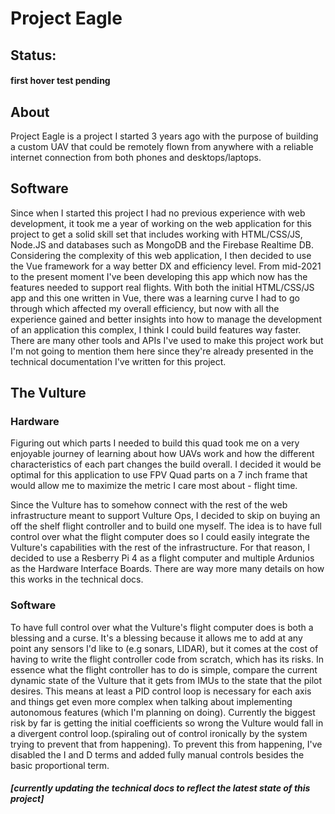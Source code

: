 # Project Eagle

## Status:  
#### first hover test pending

## About
Project Eagle is a project I started 3 years ago with the purpose of building a custom UAV that could be remotely flown from anywhere with a reliable internet connection from both phones and desktops/laptops.

## Software
Since when I started this project I had no previous experience with web development, it took me a year of working on the web application for this project to get a solid skill set that includes working with HTML/CSS/JS, Node.JS and databases such as MongoDB and the Firebase Realtime DB. Considering the complexity of this web application, I then decided to use the Vue framework for a way better DX and efficiency level. From mid-2021 to the present moment I've been developing this app which now has the features needed to support real flights. With both the initial HTML/CSS/JS app and this one written in Vue, there was a learning curve I had to go through which affected my overall efficiency, but now with all the experience gained and better insights into how to manage the development of an application this complex, I think I could build features way faster. There are many other tools and APIs I've used to make this project work but I'm not going to mention them here since they're already presented in the technical documentation I've written for this project.

## The Vulture

### Hardware 
Figuring out which parts I needed to build this quad took me on a very enjoyable journey of learning about how UAVs work and how the different characteristics of each part changes the build overall. I decided it would be optimal for this application to use FPV Quad parts on a 7 inch frame that would allow me to maximize the metric I care most about - flight time.

Since the Vulture has to somehow connect with the rest of the web infrastructure meant to support Vulture Ops, I decided to skip on buying an off the shelf flight controller and to build one myself. The idea is to have full control over what the flight computer does so I could easily integrate the Vulture's capabilities with the rest of the infrastructure. For that reason, I decided to use a Resberry Pi 4 as a flight computer and multiple Ardunios as the Hardware Interface Boards. There are way more many details on how this works in the technical docs.

### Software
To have full control over what the Vulture's flight computer does is both a blessing and a curse. It's a blessing because it allows me to add at any point any sensors I'd like to (e.g sonars, LIDAR), but it comes at the cost of having to write the flight controller code from scratch, which has its risks. In essence what the flight controller has to do is simple, compare the current dynamic state of the Vulture that it gets from IMUs to the state that the pilot desires. This means at least a PID control loop is necessary for each axis and things get even more complex when talking about implementing autonomous features (which I'm planning on doing). Currently the biggest risk by far is getting the initial coefficients so wrong the Vulture would fall in a divergent control loop.(spiraling out of control ironically by the system trying to prevent that from happening). To prevent this from happening, I've disabled the I and D terms and added fully manual controls besides the basic proportional term. 

##### [currently updating the technical docs to reflect the latest state of this project]
